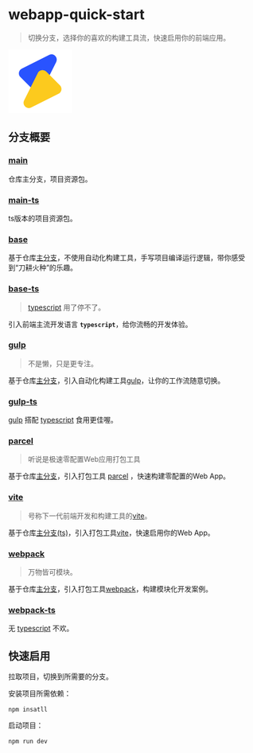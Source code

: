 # webapp-quick-start

> 切换分支，选择你的喜欢的构建工具流，快速启用你的前端应用。

![logo](src/assets/logo.png)

## 分支概要

### [main](https://github.com/fongzhizhi/webapp-quick-start/main)

仓库主分支，项目资源包。

### [main-ts](https://github.com/fongzhizhi/webapp-quick-start/main-ts)

ts版本的项目资源包。

### [base](https://github.com/fongzhizhi/webapp-quick-start/base)

基于仓库[主分支](https://github.com/fongzhizhi/webapp-quick-start/tree/main)，不使用自动化构建工具，手写项目编译运行逻辑，带你感受到“刀耕火种”的乐趣。

### [base-ts](https://github.com/fongzhizhi/webapp-quick-start/tree/base-ts)

> [typescript](https://www.tslang.cn/) 用了停不了。

引入前端主流开发语言 **`typescript`**，给你流畅的开发体验。

### [gulp](https://github.com/fongzhizhi/webapp-quick-start/tree/gulp)

> 不是懒，只是更专注。

基于仓库[主分支](https://github.com/fongzhizhi/webapp-quick-start/tree/main)，引入自动化构建工具[gulp](https://www.gulpjs.com.cn/)，让你的工作流随意切换。

### [gulp-ts](https://github.com/fongzhizhi/webapp-quick-start/tree/gulp-ts)

[gulp](https://www.gulpjs.com.cn/) 搭配 [typescript](https://www.tslang.cn/) 食用更佳喔。

### [parcel](https://github.com/fongzhizhi/webapp-quick-start/tree/parcel)

> 听说是极速零配置Web应用打包工具

基于仓库[主分支](https://github.com/fongzhizhi/webapp-quick-start/tree/main)，引入打包工具  [parcel](https://github.com/fongzhizhi/webapp-quick-start/tree/parcel) ，快速构建零配置的Web App。

### [vite](https://github.com/fongzhizhi/webapp-quick-start/tree/vite)

> 号称下一代前端开发和构建工具的[vite](https://cn.vitejs.dev/)。

基于仓库[主分支(ts)](https://github.com/fongzhizhi/webapp-quick-start/tree/main-ts)，引入打包工具[vite](https://github.com/fongzhizhi/webapp-quick-start/tree/vite)，快速启用你的Web App。

### [webpack](https://github.com/fongzhizhi/webapp-quick-start/tree/webpack)

> 万物皆可模块。

基于仓库[主分支](https://github.com/fongzhizhi/webapp-quick-start/tree/main)，引入打包工具[webpack](https://www.webpackjs.com/)，构建模块化开发案例。

### [webpack-ts](https://github.com/fongzhizhi/webapp-quick-start/tree/webpack-ts)

无 [typescript](https://www.tslang.cn/) 不欢。


## 快速启用

拉取项目，切换到所需要的分支。

安装项目所需依赖：

```shell
npm insatll
```

启动项目：

```shell
npm run dev
```